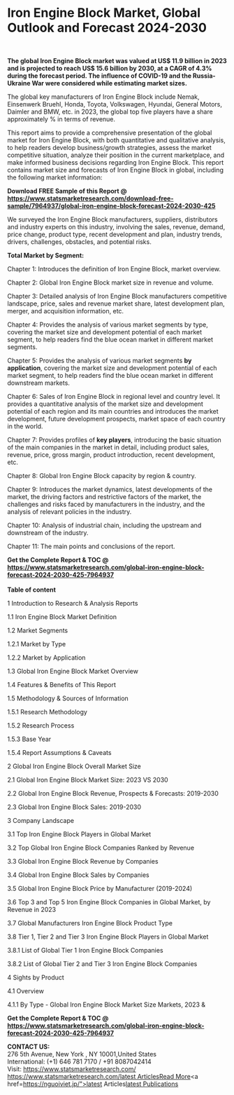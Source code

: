 <h1>Iron Engine Block Market, Global Outlook and Forecast 2024-2030</h1><br/><p><strong>The global Iron Engine Block market was valued at US$ 11.9 billion in 2023 and is projected to reach US$ 15.6 billion by 2030, at a <strong>CAGR</strong> of 4.3% during the forecast period. The influence of COVID-19 and the Russia-Ukraine War were considered while estimating market sizes.</strong></p><p>The global key manufacturers of Iron Engine Block include Nemak, Einsenwerk Bruehl, Honda, Toyota, Volkswagen, Hyundai, General Motors, Daimler and BMW, etc. in 2023, the global top five players have a share approximately % in terms of revenue.</p><p>This report aims to provide a comprehensive presentation of the global market for Iron Engine Block, with both quantitative and qualitative analysis, to help readers develop business/growth strategies, assess the market competitive situation, analyze their position in the current marketplace, and make informed business decisions regarding Iron Engine Block. This report contains market size and forecasts of Iron Engine Block in global, including the following market information:</p><p><strong>Download FREE Sample of this Report @ <a href="https://www.statsmarketresearch.com/download-free-sample/7964937/global-iron-engine-block-forecast-2024-2030-425">https://www.statsmarketresearch.com/download-free-sample/7964937/global-iron-engine-block-forecast-2024-2030-425</a></strong></p><p>We surveyed the Iron Engine Block manufacturers, suppliers, distributors and industry experts on this industry, involving the sales, revenue, demand, price change, product type, recent development and plan, industry trends, drivers, challenges, obstacles, and potential risks.</p><p><strong>Total Market by Segment:</strong></p><p>Chapter 1: Introduces the definition of Iron Engine Block, market overview.</p><p>Chapter 2: Global Iron Engine Block market size in revenue and volume.</p><p>Chapter 3: Detailed analysis of Iron Engine Block manufacturers competitive landscape, price, sales and revenue market share, latest development plan, merger, and acquisition information, etc.</p><p>Chapter 4: Provides the analysis of various market segments by type, covering the market size and development potential of each market segment, to help readers find the blue ocean market in different market segments.</p><p>Chapter 5: Provides the analysis of various market segments <strong>by application</strong>, covering the market size and development potential of each market segment, to help readers find the blue ocean market in different downstream markets.</p><p>Chapter 6: Sales of Iron Engine Block in regional level and country level. It provides a quantitative analysis of the market size and development potential of each region and its main countries and introduces the market development, future development prospects, market space of each country in the world.</p><p>Chapter 7: Provides profiles of <strong>key players</strong>, introducing the basic situation of the main companies in the market in detail, including product sales, revenue, price, gross margin, product introduction, recent development, etc.</p><p>Chapter 8: Global Iron Engine Block capacity by region & country.</p><p>Chapter 9: Introduces the market dynamics, latest developments of the market, the driving factors and restrictive factors of the market, the challenges and risks faced by manufacturers in the industry, and the analysis of relevant policies in the industry.</p><p>Chapter 10: Analysis of industrial chain, including the upstream and downstream of the industry.</p><p>Chapter 11: The main points and conclusions of the report.</p><div><b>Get the Complete Report & TOC @ <a href="https://www.statsmarketresearch.com/global-iron-engine-block-forecast-2024-2030-425-7964937">https://www.statsmarketresearch.com/global-iron-engine-block-forecast-2024-2030-425-7964937</a></b></div><br><b>Table of content</b><p>1 Introduction to Research & Analysis Reports<br />
 
  1.1 Iron Engine Block Market Definition<br />
 
  1.2 Market Segments<br />
 
  1.2.1 Market by Type<br />
 
  1.2.2 Market by Application<br />
 
  1.3 Global Iron Engine Block Market Overview<br />
 
  1.4 Features & Benefits of This Report<br />
 
  1.5 Methodology & Sources of Information<br />
 
  1.5.1 Research Methodology<br />
 
  1.5.2 Research Process<br />
 
  1.5.3 Base Year<br />
 
  1.5.4 Report Assumptions & Caveats<br />
 
 2 Global Iron Engine Block Overall Market Size<br />
 
  2.1 Global Iron Engine Block Market Size: 2023 VS 2030<br />
 
  2.2 Global Iron Engine Block Revenue, Prospects & Forecasts: 2019-2030<br />
 
  2.3 Global Iron Engine Block Sales: 2019-2030<br />
 
 3 Company Landscape<br />
 
  3.1 Top Iron Engine Block Players in Global Market<br />
 
  3.2 Top Global Iron Engine Block Companies Ranked by Revenue<br />
 
  3.3 Global Iron Engine Block Revenue by Companies<br />
 
  3.4 Global Iron Engine Block Sales by Companies<br />
 
  3.5 Global Iron Engine Block Price by Manufacturer (2019-2024)<br />
 
  3.6 Top 3 and Top 5 Iron Engine Block Companies in Global Market, by Revenue in 2023<br />
 
  3.7 Global Manufacturers Iron Engine Block Product Type<br />
 
  3.8 Tier 1, Tier 2 and Tier 3 Iron Engine Block Players in Global Market<br />
 
  3.8.1 List of Global Tier 1 Iron Engine Block Companies<br />
 
  3.8.2 List of Global Tier 2 and Tier 3 Iron Engine Block Companies<br />
 
 4 Sights by Product<br />
 
  4.1 Overview<br />
 
  4.1.1 By Type - Global Iron Engine Block Market Size Markets, 2023 &<br><div><b>Get the Complete Report & TOC @ <a href="https://www.statsmarketresearch.com/global-iron-engine-block-forecast-2024-2030-425-7964937">https://www.statsmarketresearch.com/global-iron-engine-block-forecast-2024-2030-425-7964937</a></b></div></p> <b>CONTACT US:</b><br>276 5th Avenue, New York , NY 10001,United States<br>International: (+1) 646 781 7170 / +91 8087042414<br>Visit: <a href="https://www.statsmarketresearch.com/">https://www.statsmarketresearch.com/</a><br><a href="https://gyeongbokgung.com">https://www.statsmarketresearch.com/</a><a href="https://hallyeomaritime.com">latest Articles</a><a href="https://jingwansa.com">Read More</a><a href=https://nguoiviet.jp/">latest Articles</a><a href="https://www.intelmarketresearch.com/">latest Publications</a>